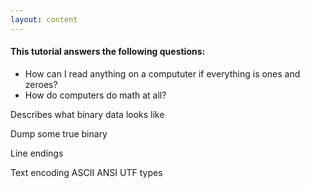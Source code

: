 ```yaml
---
layout: content
---
```


#### This tutorial answers the following questions: 
* How can I read anything on a compututer if everything is ones and zeroes?
* How do computers do math at all?


Describes what binary data looks like

Dump some true binary

Line endings

Text encoding
    ASCII 
    ANSI
    UTF types

